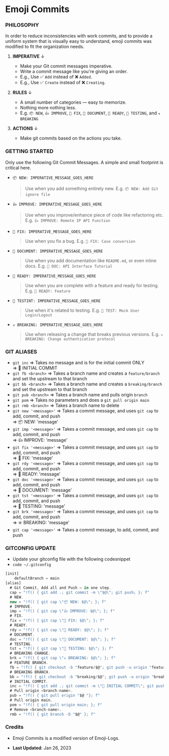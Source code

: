 # Emoji Commits

### PHILOSOPHY

In order to reduce inconsistencies with work commits, and to provide a uniform system that is visually easy to understand, emoji commits was modified to fit the organization needs.

1. **IMPERATIVE** ↓

   - Make your Git commit messages imperative.
   - Write a commit message like you're giving an order.
   - E.g., Use ✅ `Add` instead of ❌ `Added`.
   - E.g., Use ✅ `Create` instead of ❌ `Creating`.

2. **RULES** ↓

   - A small number of categories — easy to memorize.
   - Nothing more nothing less.
   - E.g. `📦 NEW`, `👍 IMPROVE`, `🐛 FIX`, `📖 DOCUMENT`, `🚀 READY`, `🤖 TESTING`, and `☣️ BREAKING`

3. **ACTIONS** ↓

   - Make git commits based on the actions you take.

### GETTING STARTED

Only use the following Git Commit Messages. A simple and small footprint is critical here.

- `📦 NEW: IMPERATIVE_MESSAGE_GOES_HERE`

  > Use when you add something entirely new.
  > E.g. `📦 NEW: Add Git ignore file`

- `👍 IMPROVE: IMPERATIVE_MESSAGE_GOES_HERE`

  > Use when you improve/enhance piece of code like refactoring etc.
  > E.g. `👍 IMPROVE: Remote IP API Function`

- `🐛 FIX: IMPERATIVE_MESSAGE_GOES_HERE`

  > Use when you fix a bug.
  > E.g. `🐛 FIX: Case conversion`

- `📖 DOCUMENT: IMPERATIVE_MESSAGE_GOES_HERE`

  > Use when you add documentation like `README.md`, or even inline docs.
  > E.g. `📖 DOC: API Interface Tutorial`

- `🚀 READY: IMPERATIVE_MESSAGE_GOES_HERE`

  > Use when you are complete with a feature and ready for testing.
  > E.g. `🚀 READY: Feature`

- `🤖 TESTINT: IMPERATIVE_MESSAGE_GOES_HERE`

  > Use when it's related to testing.
  > E.g. `🤖 TEST: Mock User Login/Logout`

- `☣️ BREAKING: IMPERATIVE_MESSAGE_GOES_HERE`
  > Use when releasing a change that breaks previous versions.
  > E.g. `☣️ BREAKING: Change authentication protocol`

### GIT ALIASES

- `git inc` => Takes no message and is for the initial commit ONLY <br> => 🎉 INITIAL COMMIT
- `git fb <branch>` => Takes a branch name and creates a `feature/branch` and set the upstream to that branch
- `git bb <branch>` => Takes a branch name and creates a `breaking/branch` and set the upstream to that branch
- `git pub <branch>` => Takes a branch name and pulls origin `branch`
- `git pom` => Takes no parameters and does a `git pull origin main`
- `git rmb <branch>` => Takes a branch name to delete
- `git new '<message>'` => Takes a commit message, and uses `git cap` to add, commit, and push <br> => 📦 NEW: 'message'
- `git imp '<message>'` => Takes a commit message, and uses `git cap` to add, commit, and push <br> => 👍 IMPROVE: 'message'
- `git fix '<message>'` => Takes a commit message, and uses `git cap` to add, commit, and push <br> => 🐛 FIX: 'message'
- `git rdy '<message>'` => Takes a commit message, and uses `git cap` to add, commit, and push <br> => 🚀 READY: 'message'
- `git doc '<message>'` => Takes a commit message, and uses `git cap` to add, commit, and push <br> => 📖 DOCUMENT: 'message'
- `git tst '<message>'` => Takes a commit message, and uses `git cap` to add, commit, and push <br> => 🤖 TESTING: 'message'
- `git brk '<message>'` => Takes a commit message, and uses `git cap` to add, commit, and push <br> => ☣️ BREAKING: 'message'
- `git cap '<message>'` => Takes a commit message, to add, commit, and push

### GITCONFIG UPDATE

- Update your gitconfig file with the following codesnippet
- `code ~/.gitconfig`

```js
[init]
	defaultBranch = main
[alias]
  # Git Commit, Add all and Push — in one step.
  cap = "!f() { git add .; git commit -m \"$@\"; git push; }; f"
  # NEW.
  new = "!f() { git cap \"📦 NEW: $@\"; }; f"
  # IMPROVE.
  imp = "!f() { git cap \"👍 IMPROVE: $@\"; }; f"
  # FIX.
  fix = "!f() { git cap \"🐛 FIX: $@\"; }; f"
  # READY.
  rdy = "!f() { git cap \"🚀 READY: $@\"; }; f"
  # DOCUMENT.
  doc = "!f() { git cap \"📖 DOCUMENT: $@\"; }; f"
  # TESTING.
  tst = "!f() { git cap \"🤖 TESTING: $@\"; }; f"
  # BREAKING CHANGE.
  brk = "!f() { git cap \"☣️ BREAKING: $@\"; }; f"
  # FEATURE BRANCH.
  fb = "!f() { git checkout -b "feature/$@"; git push -u origin "feature/$@"; }; f"
  # BREAKING BRANCH.
  bb = "!f() { git checkout -b "breaking/$@"; git push -u origin "breaking/$@"; }; f"
  # INITIAL COMMIT.
  inc = "!f() { git add .; git commit -m \"🎉 INITIAL COMMIT\"; git push -u origin main; }; f"
  # Pull origin <branch-name>.
  pub = "!f() { git pull origin "$@ "}; f"
  # Pull origin main.
  pom = "!f() { git pull origin main; }; f"
  # Remove <branch-name>.
  rmb = "!f() { git branch -D "$@" }; f"
```

### Credits

- Emoji Commits is a modified version of Emoji-Logs.

- **Last Updated**: Jan 26, 2023

